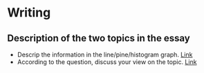 # Writing

## Description of the two topics in the essay
* Descrip the information in the line/pine/histogram graph. [Link](https://github.com/Forest-art/IELTS-Notes/blob/master/Writing/Writing_1.md)
* According to the question, discuss your view on the topic. [Link](https://github.com/Forest-art/IELTS-Notes/blob/master/Writing/Writing_2.md)


